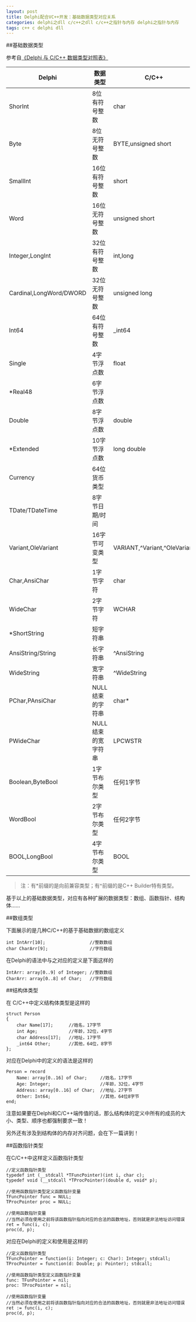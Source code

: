 ```yaml
---
layout: post
title: Delphi配合VC++开发：基础数据类型对应关系
categories: delphi之dll c/c++之dll c/c++之指针与内存 delphi之指针与内存
tags: c++ c delphi dll 
---
```


##基础数据类型

参考自[《Delphi 与 C/C++ 数据类型对照表》](http://www.cnblogs.com/del/archive/2007/12/03/981563.html)

Delphi					|	数据类型			|	C/C++
----------------		|---------------		|----------------
ShorInt					|	8位有符号整数		|	char
Byte					|	8位无符号整数		|	BYTE,unsigned short
SmallInt				|	16位有符号整数		|	short
Word					|	16位无符号整数		|	unsigned short
Integer,LongInt			|	32位有符号整数		|	int,long
Cardinal,LongWord/DWORD	|	32位无符号整数		|	unsigned long
Int64					|	64位有符号整数 		|	_int64
Single					|	4字节浮点数			|	float
*Real48					|	6字节浮点数　		|	
Double					|	8字节浮点数			|	double
*Extended				|	10字节浮点数		|	long double
Currency				|	64位货币类型		|	
TDate/TDateTime			|	8字节日期/时间		|	
Variant,OleVariant		|	16字节可变类型		|	VARIANT,^Variant,^OleVariant
Char,AnsiChar			|	1字节字符			|	char
WideChar				|	2字节字符			|	WCHAR
*ShortString			|	短字符串			|	　
AnsiString/String		|	长字符串			|	^AnsiString
WideString				|	宽字符串			|	^WideString
PChar,PAnsiChar			|	NULL结束的字符串	|	char*
PWideChar				|	NULL结束的宽字符串	|	LPCWSTR
Boolean,ByteBool		|	1字节布尔类型		|	任何1字节
WordBool				|	2字节布尔类型		|	任何2字节
BOOL,LongBool			|	4字节布尔类型		|	BOOL

>注：有*前缀的是向前兼容类型；有^前缀的是C++ Builder特有类型。

基于以上的基础数据类型，对应有各种扩展的数据类型：数组、函数指针、结构体……

##数组类型

下面展示的是几种C/C++的基于基础数据的数组定义

```
int IntArr[10];					//整数数组
char CharArr[9];				//字符数组
```

在Delphi的语法中与之对应的定义是下面这样的

```
IntArr: array[0..9] of Integer;	//整数数组
CharArr: array[0..8] of Char;	//字符数组
```

##结构体类型

在 C/C++中定义结构体类型是这样的

```
struct Person
{
	char Name[17];		//姓名，17字节
	int Age;			//年龄，32位，4字节
	char Address[17];	//地址，17字节
	_int64 Other;		//其他，64位，8字节
};
```

对应在Delphi中的定义的语法是这样的

```
Person = record
	Name: array[0..16] of Char;		//姓名，17字节
	Age: Integer;					//年龄，32位，4字节
	Address: array[0..16] of Char;	//地址，27字节
	Other: Int64;					//其他，64位8字节
end;
```

注意如果要在Delphi和C/C++端传值的话，那么结构体的定义中所有的成员的大小、类型、顺序也都强制要求一致！

另外还有涉及到结构体的内存对齐问题，会在下一篇讲到！

##函数指针类型

在C/C++中这样定义函数指针类型

```
//定义函数指针类型
typedef int (__stdcall *TFuncPointer)(int i, char c);
typedef void (__stdcall *TProcPointer)(double d, void* p);

//使用函数指针类型定义函数指针变量
TFuncPointer func = NULL;
TProcPointer proc = NULL;

//使用函数指针变量
//当然必须在使用之前将该函数指针指向对应的合法的函数地址，否则就是非法地址访问错误
ret = func(i, c);
proc(d, p);
```

对应在Delphi的定义和使用是这样的

```
//定义函数指针类型
TFuncPointer = function(i: Integer; c: Char): Integer; stdcall;
TProcPointer = function(d: Double; p: Pointer); stdcall;

//使用函数指针类型定义函数指针变量
func: TFunPointer = nil;
proc: TProcPointer = nil;

//使用函数指针变量
//当然必须在使用之前将该函数指针指向对应的合法的函数地址，否则就是非法地址访问错误
ret := func(i, c);
proc(d, p);
```